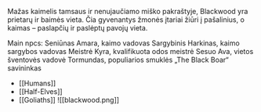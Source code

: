 Mažas kaimelis tamsaus ir nenujaučiamo miško pakraštyje, Blackwood yra prietarų ir baimės vieta. Čia gyvenantys žmonės įtariai žiūri į pašalinius, o kaimas – paslapčių ir paslėptų pavojų vieta.

Main npcs:
Seniūnas Amara, kaimo vadovas 
Sargybinis Harkinas, kaimo sargybos vadovas 
Meistrė Kyra, kvalifikuota odos meistrė 
Sesuo Ava, vietos šventovės vadovė 
Tormundas, populiarios smuklės „The Black Boar“ savininkas

-   [[Humans]]
-   [[Half-Elves]]
-   [[Goliaths]]
![[blackwood.png]]